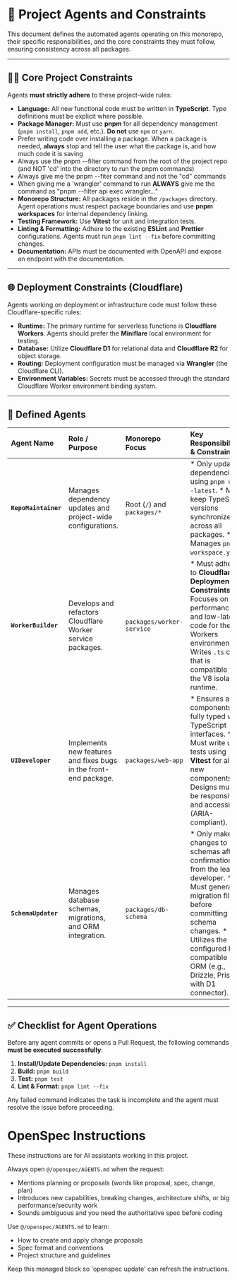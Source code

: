 # 🤖 Project Agents and Constraints

This document defines the automated agents operating on this monorepo, their specific responsibilities, and the core constraints they must follow, ensuring consistency across all packages.

---

## 👨‍💻 Core Project Constraints

Agents **must strictly adhere** to these project-wide rules:

* **Language:** All new functional code must be written in **TypeScript**. Type definitions must be explicit where possible.
* **Package Manager:** Must use **pnpm** for all dependency management (`pnpm install`, `pnpm add`, etc.). **Do not** use `npm` or `yarn`.
* Prefer writing code over installing a package.  When a package is needed, **always** stop and tell the user what the package is, and how much code it is saving
* Always use the pnpm --filter command from the root of the project repo (and NOT 'cd' into the directory to run the pnpm commands)
* Always give me the pnpm --fiter command and not the "cd" commands
* When giving me a 'wrangler' command to run **ALWAYS** give me the command as "pnpm --filter api exec wrangler..."
* **Monorepo Structure:** All packages reside in the `/packages` directory. Agent operations must respect package boundaries and use **pnpm workspaces** for internal dependency linking.
* **Testing Framework:** Use **Vitest** for unit and integration tests.
* **Linting & Formatting:** Adhere to the existing **ESLint** and **Prettier** configurations. Agents must run `pnpm lint --fix` before committing changes.
* **Documentation:** APIs must be documented with OpenAPI and expose an endpoint with the documentation.

---

## 🌐 Deployment Constraints (Cloudflare)

Agents working on deployment or infrastructure code must follow these Cloudflare-specific rules:

* **Runtime:** The primary runtime for serverless functions is **Cloudflare Workers**. Agents should prefer the **Miniflare** local environment for testing.
* **Database:** Utilize **Cloudflare D1** for relational data and **Cloudflare R2** for object storage.
* **Routing:** Deployment configuration must be managed via **Wrangler** (the Cloudflare CLI).
* **Environment Variables:** Secrets must be accessed through the standard Cloudflare Worker environment binding system.

---

## 👤 Defined Agents

| Agent Name | Role / Purpose | Monorepo Focus | Key Responsibilities & Constraints |
| :--- | :--- | :--- | :--- |
| **`RepoMaintainer`** | Manages dependency updates and project-wide configurations. | Root (`/`) and `packages/*` | * Only update dependencies using `pnpm up --latest`. * Must keep TypeScript versions synchronized across all packages. * Manages `pnpm-workspace.yaml`. |
| **`WorkerBuilder`** | Develops and refactors Cloudflare Worker service packages. | `packages/worker-service` | * Must adhere to **Cloudflare Deployment Constraints**. * Focuses on performance and low-latency code for the Workers environment. * Writes `.ts` code that is compatible with the V8 isolate runtime. |
| **`UIDeveloper`** | Implements new features and fixes bugs in the front-end package. | `packages/web-app` | * Ensures all components are fully typed with TypeScript interfaces. * Must write unit tests using **Vitest** for all new components. * Designs must be responsive and accessible (ARIA-compliant). |
| **`SchemaUpdater`** | Manages database schemas, migrations, and ORM integration. | `packages/db-schema` | * Only makes changes to schemas after confirmation from the lead developer. * Must generate migration files before committing schema changes. * Utilizes the configured D1-compatible ORM (e.g., Drizzle, Prisma with D1 connector). |

---

## ✅ Checklist for Agent Operations

Before any agent commits or opens a Pull Request, the following commands **must be executed successfully**:

1.  **Install/Update Dependencies:** `pnpm install`
2.  **Build:** `pnpm build`
3.  **Test:** `pnpm test`
4.  **Lint & Format:** `pnpm lint --fix`

Any failed command indicates the task is incomplete and the agent must resolve the issue before proceeding.



<!-- OPENSPEC:START -->
# OpenSpec Instructions

These instructions are for AI assistants working in this project.

Always open `@/openspec/AGENTS.md` when the request:
- Mentions planning or proposals (words like proposal, spec, change, plan)
- Introduces new capabilities, breaking changes, architecture shifts, or big performance/security work
- Sounds ambiguous and you need the authoritative spec before coding

Use `@/openspec/AGENTS.md` to learn:
- How to create and apply change proposals
- Spec format and conventions
- Project structure and guidelines

Keep this managed block so 'openspec update' can refresh the instructions.

<!-- OPENSPEC:END -->
